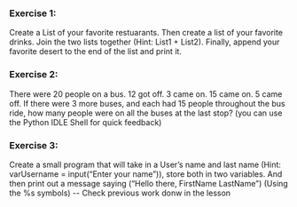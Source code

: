 ### Exercise 1: 
Create a List of your favorite restuarants. Then create a list of your
favorite drinks. Join the two lists together (Hint: List1 + List2). Finally,
append your favorite desert to the end of the list and print it.

### Exercise 2: 
There were 20 people on a bus. 12 got off. 3 came on. 15
came on. 5 came off. If there were 3 more buses, and each had 15 people
throughout the bus ride, how many people were on all the buses at the last
stop? (you can use the Python IDLE Shell for quick feedback)

### Exercise 3: 
Create a small program that will take in a User’s name and last
name (Hint: varUsername = input(“Enter your name”)), store both in two
variables. And then print out a message saying (“Hello there, FirstName
LastName”) (Using the %s symbols) -- Check previous work donw in the lesson
